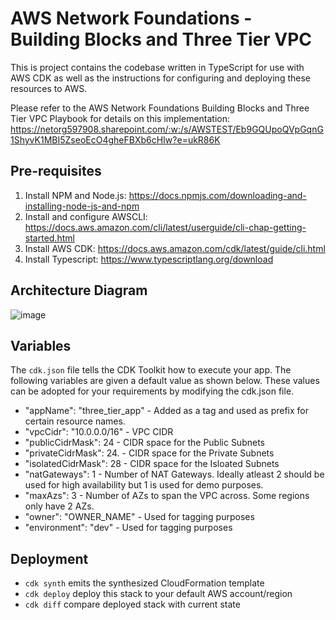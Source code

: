 # AWS Network Foundations - Building Blocks and Three Tier VPC

This is project contains the codebase written in TypeScript for use with AWS CDK as well as the instructions for configuring and deploying these resources to AWS. 

Please refer to the AWS Network Foundations Building Blocks and Three Tier VPC Playbook for details on this implementation: 
https://netorg597908.sharepoint.com/:w:/s/AWSTEST/Eb9GQUpoQVpGqnG1ShyvK1MBI5ZseoEcO4gheFBXb6cHIw?e=ukR86K 

## Pre-requisites 
1. Install NPM and Node.js: https://docs.npmjs.com/downloading-and-installing-node-js-and-npm 
2. Install and configure AWSCLI: https://docs.aws.amazon.com/cli/latest/userguide/cli-chap-getting-started.html
3. Install AWS CDK: https://docs.aws.amazon.com/cdk/latest/guide/cli.html
4. Install Typescript: https://www.typescriptlang.org/download
 
## Architecture Diagram

![image](https://user-images.githubusercontent.com/13501832/140806772-49cf1ee9-f3d4-49a9-948c-5751a41f173f.png)



## Variables

The `cdk.json` file tells the CDK Toolkit how to execute your app. The following variables are given a default value as shown below. These values can be adopted for your requirements by modifying the cdk.json file. 

*   "appName": "three_tier_app" - Added as a tag and used as prefix for certain resource names. 
*   "vpcCidr": "10.0.0.0/16"    - VPC CIDR
*   "publicCidrMask": 24        - CIDR space for the Public Subnets
*   "privateCidrMask": 24.      - CIDR space for the Private Subnets
*   "isolatedCidrMask": 28      - CIDR space for the Isloated Subnets
*   "natGateways": 1            - Number of NAT Gateways. Ideally atleast 2 should be used for high availability but 1 is used for demo purposes.
*   "maxAzs": 3                 - Number of AZs to span the VPC across. Some regions only have 2 AZs. 
*   "owner": "OWNER_NAME"       - Used for tagging purposes
*   "environment": "dev"        - Used for tagging purposes

## Deployment

 * `cdk synth`       emits the synthesized CloudFormation template
 * `cdk deploy`      deploy this stack to your default AWS account/region
 * `cdk diff`        compare deployed stack with current state
